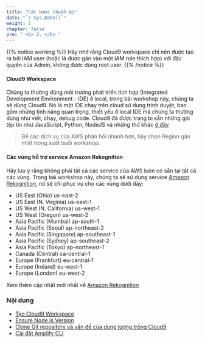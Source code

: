 ```yaml
---
title: "Các bước chuẩn bị"
date: "`r Sys.Date()`"
weight: 2
chapter: false
pre: " <b> 2. </b> "
---
```


{{% notice warning %}}
Hãy nhớ rằng Cloud9 workspace chỉ nên được tạo ra bởi IAM user (hoặc là được gán vào một IAM role thích hợp) với đặc quyền của Admin, không được dùng root user.
{{% /notice %}}

#### **Cloud9 Workspace**

Chúng ta thường dùng môi trường phát triển tích hợp (Integrated Development Environment - IDE) ở local, trong bài workshop này, chúng ta sẽ dùng Cloud9. Nó là một IDE chạy trên cloud sử dụng trình duyệt, bao gồm những tính năng quan trọng, thiết yếu ở local IDE mà chúng ta thường dùng như viết, chạy, debug code. Cloud9 đã được trang bị sẵn những gói tệp tin như JavaScript, Python, NodeJS và những thứ khác [ở đây](https://aws.amazon.com/cloud9/)

> Để các dịch vụ của AWS phản hồi nhanh hơn, hãy chọn Region gần nhất trong suốt buổi workshop.

#### **Các vùng hỗ trợ service Amazon Rekognition**

Hãy lưu ý rằng không phải tất cả các service của AWS luôn có sẵn tại tất cả các vùng. Trong bài workshop này, chúng ta sẽ sử dụng service [Amazon Rekognition](https://aws.amazon.com/rekognition/), nó sẽ chỉ phục vụ cho các vùng dưới đây:

- US East (Ohio) us-east-2
- US East (N. Virginia) us-east-1
- US West (N. California) us-west-1
- US West (Oregon) us-west-2
- Asia Pacific (Mumbai) ap-south-1
- Asia Pacific (Seoul) ap-northeast-2
- Asia Pacific (Singapore) ap-southeast-1
- Asia Pacific (Sydney) ap-southeast-2
- Asia Pacific (Tokyo) ap-northeast-1
- Canada (Central) ca-central-1
- Europe (Frankfurt) eu-central-1
- Europe (Ireland) eu-west-1
- Europe (London) eu-west-2

Xem thêm cập nhật mới nhất về [Amazon Rekognition](https://docs.aws.amazon.com/general/latest/gr/rekognition.html "Amazon Rekognition")

### Nội dung

- [Tạo Cloud9 Workspace](2.1-createcloud9workspace/)
- [Ensure Node.js Version](2.2-ensurenodejsversion/)
- [Clone Git repository và vấn đề của dung lượng trống Cloud9](2.3-clonerepositoryandavoidingfreespace/)
- [Cài đặt Amplify CLI](2.4-installamplifycli/)
